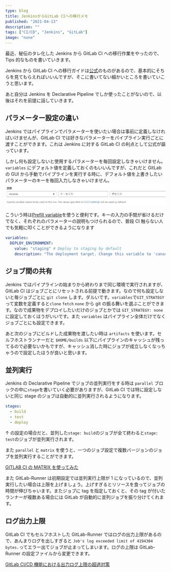 ```yaml
---
type: blog
title: JenkinsからGitLab CIへの移行メモ
published: "2021-04-13"
description: ""
tags: ["CI/CD", "Jenkins", "GitLab"]
image: "none"
---
```


最近、秘伝のタレ化した Jenkins から GitLab CI への移行作業をやったので、Tips 的なものを書いていきます。

Jenkins から GitLab CI への移行ガイドは[公式](https://gitlab-docs.creationline.com/ee/ci/jenkins/)のものがあるので、基本的にそちらを見てもらえればいいんですが、そこに書いてない細かいところを書いていこうと思います。

あと自分は Jenkins を Declarative Pipeline でしか使ったことがないので、以後はそれを前提に話していきます。

## パラメーター設定の違い

Jenkins ではパイプラインでパラメーターを使いたい場合は事前に定義しなければいけませんが、GitLab CI では好きなパラメーターをパイプライン実行ごとに渡すことができます。これは Jenkins に対する GitLab CI の利点として公式が謳っています。

しかし何も設定しないと使用するパラメーターを毎回設定しなきゃいけません。 `variables` にデフォルト値を定義しておくのもいいんですが、これだと GitLab の GUI から手動でパイプラインを実行する時に、デフォルト値を上書きしたいパラメーターのキーを毎回入力しなきゃいけません。![test](images/posts/jenkins-to-gitlab/a.jpg)

こういう時は[Prefill variable](https://docs.gitlab.com/ee/ci/pipelines/index.html#prefill-variables-in-manual-pipelines)を使うと便利です。キーの入力の手間が省けるだけでなく、それぞれのパラメーターの説明もつけられるので、普段 CI 触らない人でも気軽に叩くことができるようになります

```yaml
variables:
  DEPLOY_ENVIRONMENT:
    value: "staging" # Deploy to staging by default
    description: "The deployment target. Change this variable to 'canary' or 'production' if needed."
```

## ジョブ間の共有

Jenkins ではパイプラインの始まりから終わりまで同じ環境で実行されますが、GitLab CI はジョブごとにリセットされる前提で動きます。なので何も設定しないと毎ジョブごとに `git clone` します。ダルいです。`variables`で`GIT_STRATEGY`って変数を定義すると`clone` `fetch` `none` から git の振る舞いを選ぶことができます。なので成果物をデプロイしたいだけのジョブとかでは `GIT_STRATEGY: none` に設定しておくほうがいいです。また `variables` はパイプライン全体だけでなくジョブごとにも設定できます。

あと次のジョブにビルドした成果物を渡したい時は `artifacts` を使います。セルフホストランナーだと `$HOME/builds` 以下にパイプラインのキャッシュが残ってるので必要ないかもですが、キャッシュ消した時にジョブが成立しなくなっちゃうので設定したほうが良いと思います。

## 並列実行

Jenkins の Declarative Pipeline でジョブの並列実行をする時は `parallel` ブロックの中に`stage`を書いていく必要がありますが、GitLab CI では特に設定しないと同じ stage のジョブは自動的に並列実行されるようになります。

```yaml
stages:
  - build
  - test
  - deploy
```

↑ の設定の場合だと、並列した`stage: build`のジョブが全て終わると`stage: test`のジョブが並列実行されます。

また `parallel` と `matrix` を使うと、一つのジョブ設定で複数バージョンのジョブを並列実行することができます。

[GITLAB CI の MATRIX を使ってみた](https://sky-joker.tech/2020/12/06/gitlab-ci%E3%81%AEmatrix%E3%82%92%E4%BD%BF%E3%81%A3%E3%81%A6%E3%81%BF%E3%81%9F/)

また GitLab-Runner は初期設定では並列実行上限が 1 になっているので、並列実行したい場合は上限を上げましょう。上げすぎるとリソースを食ってジョブの時間が伸びちゃいます。またジョブに tag を指定しておくと、その tag が付いたランナーが複数ある場合には GitLab が自動的に並列ジョブを振り分けてくれます。

## ログ出力上限

GitLab CI でもセルフホストした GitLab-Runner ではログの出力上限があるので、あんまりログを出しすぎると `Job's log exceeded limit of 4194304 bytes.`ってエラー出てジョブが止まってしまいます。ログの上限は GitLab-Runner の設定ファイルから変更できます。

[GitLab CI/CD 機能における出力ログ上限の超過対策](https://qiita.com/gzock/items/a99838f5646a8d6ae887)
